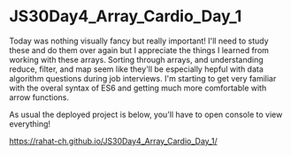 # JS30Day4_Array_Cardio_Day_1

Today was nothing visually fancy but really important! I'll need to study these and do them over again but I appreciate the things I learned from working with these arrays. Sorting through arrays, and understanding reduce, filter, and map seem like they'll be especially hepful with data algorithm questions during job interviews. I'm starting to get very familiar with the overal syntax of ES6 and getting much more comfortable with arrow functions. 

As usual the deployed project is below, you'll have to open console to view everything! 

https://rahat-ch.github.io/JS30Day4_Array_Cardio_Day_1/
